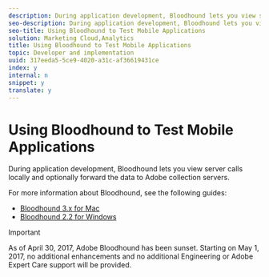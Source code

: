 ```yaml
---
description: During application development, Bloodhound lets you view server calls locally and optionally forward the data to Adobe collection servers.
seo-description: During application development, Bloodhound lets you view server calls locally and optionally forward the data to Adobe collection servers.
seo-title: Using Bloodhound to Test Mobile Applications
solution: Marketing Cloud,Analytics
title: Using Bloodhound to Test Mobile Applications
topic: Developer and implementation
uuid: 317eeda5-5ce9-4020-a31c-af36619431ce
index: y
internal: n
snippet: y
translate: y
---
```


# Using Bloodhound to Test Mobile Applications

During application development, Bloodhound lets you view server calls locally and optionally forward the data to Adobe collection servers.

 For more information about Bloodhound, see the following guides:

* [Bloodhound 3.x for Mac](https://marketing.adobe.com/resources/help/en_US/mobile/bloodhound/) 
* [Bloodhound 2.2 for Windows](https://marketing.adobe.com/resources/help/en_US/mobile/bloodhound_win_2x/)

>[!IMPORTANT]
>
>As of April 30, 2017, Adobe Bloodhound has been sunset. Starting on May 1, 2017, no additional enhancements and no additional Engineering or Adobe Expert Care support will be provided.

